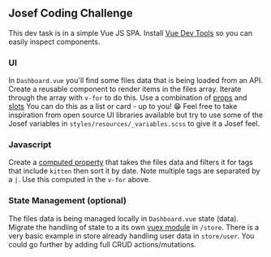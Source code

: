 ## Josef Coding Challenge

This dev task is in a simple Vue JS SPA.
Install [Vue Dev Tools](https://chrome.google.com/webstore/detail/vuejs-devtools/nhdogjmejiglipccpnnnanhbledajbpd?hl=en) so you can easily inspect components.

### UI

In `Dashboard.vue` you'll find some files data that is being loaded from an API.
Create a reusable component to render items in the files array. Iterate through the array with `v-for` to do this.
Use a combination of [props](https://vuejs.org/v2/api/#props) and [slots](https://vuejs.org/v2/api/#v-slot)
You can do this as a list or card - up to you! 😁 Feel free to take inspiration from open source UI libraries available but try to use some of the Josef variables in `styles/resources/_variables.scss` to give it a Josef feel.

### Javascript

Create a [computed property](https://vuejs.org/v2/guide/computed.html) that takes the files data and filters it for tags that include `kitten` then sort it by date. Note multiple tags are separated by a `|`. Use this computed in the `v-for` above.

### State Management (optional)

The files data is being managed locally in `Dashboard.vue` state (data). Migrate the handling of state to a its own [vuex module](https://vuex.vuejs.org/guide/modules.html) in `/store`. There is a very basic example in store already handling user data in `store/user`. You could go further by adding full CRUD actions/mutations.

